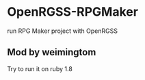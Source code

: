 OpenRGSS-RPGMaker
=================

run RPG Maker project with OpenRGSS

## Mod by weimingtom
Try to run it on ruby 1.8    
